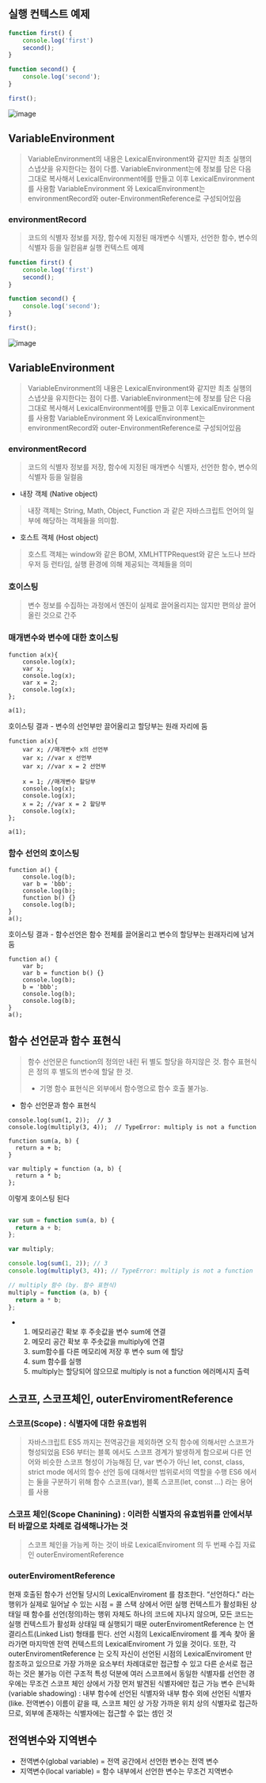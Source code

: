 ## 실행 컨텍스트 예제
```javascript
function first() {
    console.log('first')
    second();
}

function second() {
    console.log('second');
}

first();
```
![image](https://github.com/user-attachments/assets/94d929b5-7ac9-408a-b4c8-4e7ada550513)

## VariableEnvironment
> VariableEnvironment의 내용은 LexicalEnvironment와 같지만 최초 실행의 스냅샷을 유지한다는 점이 다름. VariableEnvironment는에 정보를 담은 다음 그대로 복사해서 LexicalEnvironment에를 만들고
> 이후 LexicalEnvironment를 사용함
> VariableEnvironment 와 LexicalEnvironment는 environmentRecord와 outer-EnvironmentReference로 구성되어있음

### environmentRecord
> 코드의 식별자 정보를 저장, 함수에 지정된 매개변수 식별자, 선언한 함수, 변수의 식별자 등을 일컫음# 실행 컨텍스트 예제
```javascript
function first() {
    console.log('first')
    second();
}

function second() {
    console.log('second');
}

first();
```
![image](https://github.com/user-attachments/assets/94d929b5-7ac9-408a-b4c8-4e7ada550513)

## VariableEnvironment
> VariableEnvironment의 내용은 LexicalEnvironment와 같지만 최초 실행의 스냅샷을 유지한다는 점이 다름. VariableEnvironment는에 정보를 담은 다음 그대로 복사해서 LexicalEnvironment에를 만들고
> 이후 LexicalEnvironment를 사용함
> VariableEnvironment 와 LexicalEnvironment는 environmentRecord와 outer-EnvironmentReference로 구성되어있음

### environmentRecord
> 코드의 식별자 정보를 저장, 함수에 지정된 매개변수 식별자, 선언한 함수, 변수의 식별자 등을 일컬음
- 내장 객체 (Native object)
> 내장 객체는 String, Math, Object, Function 과 같은 자바스크립트 언어의 일부에 해당하는 객체들을 의미함.

- 호스트 객체 (Host object)
> 호스트 객체는 window와 같은 BOM, XMLHTTPRequest와 같은 노드나 브라우저 등 런타임, 실행 환경에 의해 제공되는 객체들을 의미
### 호이스팅
> 변수 정보를 수집하는 과정에서 엔진이 실제로 끌어올리지는 않지만 편의상 끌어올린 것으로 간주

### 매개변수와 변수에 대한 호이스팅
```javacript
function a(x){
    console.log(x);
    var x;
    console.log(x);
    var x = 2;
    console.log(x);
};

a(1);
```

호이스팅 결과 - 변수의 선언부만 끌어올리고 할당부는 원래 자리에 둠

```javacript
function a(x){
    var x; //매개변수 x의 선언부
    var x; //var x 선언부
    var x; //var x = 2 선언부
    
    x = 1; //매개변수 할당부
    console.log(x);
    console.log(x);
    x = 2; //var x = 2 할당부
    console.log(x);
};

a(1);
```
### 함수 선언의 호이스팅
```javacript
function a() {
    console.log(b);
    var b = 'bbb';
    console.log(b);
    function b() {}
    console.log(b);
}
a();
```
호이스팅 결과 - 함수선언은 함수 전체를 끌어올리고 변수의 할당부는 원래자리에 남겨둠
```javacript
function a() {
    var b;
    var b = function b() {}
    console.log(b);
    b = 'bbb';
    console.log(b);
    console.log(b);
}
a();
```

## 함수 선언문과 함수 표현식
> 함수 선언문은 function의 정의만 내린 뒤 별도 할당을 하지않은 것. 함수 표현식은 정의 후 별도의 변수에 할달 한 것.
> * 기명 함수 표현식은 외부에서 함수명으로 함수 호출 불가능.

- 함수 선언문과 함수 표현식
```javacript
console.log(sum(1, 2));  // 3
console.log(multiply(3, 4));  // TypeError: multiply is not a function

function sum(a, b) {
  return a + b;
}

var multiply = function (a, b) {
  return a * b;
};
```

이렇게 호이스팅 된다

```javascript

var sum = function sum(a, b) {
  return a + b;
};

var multiply;

console.log(sum(1, 2)); // 3
console.log(multiply(3, 4)); // TypeError: multiply is not a function

// multiply 함수 (by. 함수 표현식)
multiply = function (a, b) {
  return a * b;
};
```
- 1. 메모리공간 확보 후 주솟값을 변수 sum에 연결
  2. 메모리 공간 확보 후 주솟값을 multiply에 연결
  3. sum함수를 다른 메모리에 저장 후 변수 sum 에 할당
  4. sum 함수를 실행
  5. multiply는 할당되어 않으므로 multiply is not a function 에러메시지 출력

## 스코프, 스코프체인, outerEnviromentReference
### 스코프(Scope) : 식별자에 대한 유효범위

> 자바스크립트 ES5 까지는 전역공간을 제외하면 오직 함수에 의해서만 스코프가 형성되었음
> ES6 부터는 블록 에서도 스코프 경계가 발생하게 함으로써 다른 언어와 비슷한 스코프 형성이 가능해짐
> 단, var 변수가 아닌 let, const, class, strict mode 에서의 함수 선언 등에 대해서만 범위로서의 역할을 수행
> ES6 에서는 둘을 구분하기 위해 함수 스코프(var), 블록 스코프(let, const ...) 라는 용어를 사용

### 스코프 체인(Scope Chanining) : 이러한 식별자의 유효범위를 안에서부터 바깥으로 차례로 검색해나가는 것

> 스코프 체인을 가능케 하는 것이 바로 LexicalEnviroment 의 두 번째 수집 자료인 outerEnviromentReference

### outerEnviromentReference

현재 호출된 함수가 선언될 당시의 LexicalEnviroment 를 참조한다.
“선언하다." 라는 행위가 실제로 일어날 수 있는 시점 = 콜 스택 상에서 어떤 실행 컨텍스트가 활성화된 상태일 때
함수를 선언(정의)하는 행위 자체도 하나의 코드에 지나지 않으며, 모든 코드는 실행 컨텍스트가 활성화 상태일 때 실행되기 때문
outerEnviromentReference 는 연결리스트(Linked List) 형태를 띈다.
선언 시점의 LexicalEnviroment 를 계속 찾아 올라가면 마지막엔 전역 컨텍스트의 LexicalEnviroment 가 있을 것이다.
또한, 각 outerEnviromentReference 는 오직 자신이 선언된 시점의 LexicalEnviroment 만 참조하고 있으므로 가장 가까운 요소부터 차례대로만 접근할 수 있고 다른 순서로 접근하는 것은 불가능
이런 구조적 특성 덕분에 여러 스코프에서 동일한 식별자를 선언한 경우에는 무조건 스코프 체인 상에서 가장 먼저 발견된 식별자에만 접근 가능
변수 은닉화(variable shadowing) : 내부 함수에 선언된 식별자와 내부 함수 외에 선언된 식별자(like. 전역변수) 이름이 같을 때, 스코프 체인 상 가장 가까운 위치 상의 식별자로 접근하므로, 외부에 존재하는 식별자에는 접근할 수 없는 셈인 것

## 전역변수와 지역변수
- 전역변수(global variable) = 전역 공간에서 선언한 변수는 전역 변수
- 지역변수(local variable) = 함수 내부에서 선언한 변수는 무조건 지역변수
